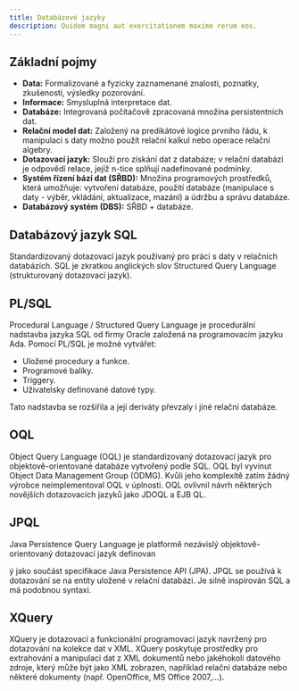 ```yaml
---
title: Databázové jazyky
description: Quidem magni aut exercitationem maxime rerum eos.
---
```


## Základní pojmy

- **Data:** Formalizované a fyzicky zaznamenané znalosti, poznatky, zkušenosti, výsledky pozorování.
- **Informace:** Smysluplná interpretace dat.
- **Databáze:** Integrovaná počítačově zpracovaná množina persistentních dat.
- **Relační model dat:** Založený na predikátové logice prvního řádu, k manipulaci s daty možno použít relační kalkul nebo operace relační algebry.
- **Dotazovací jazyk:** Slouží pro získání dat z databáze; v relační databázi je odpovědí relace, jejíž n-tice splňují nadefinované podmínky.
- **Systém řízení bází dat (SŘBD):** Množina programových prostředků, která umožňuje: vytvoření databáze, použití databáze (manipulace s daty - výběr, vkládání, aktualizace, mazání) a údržbu a správu databáze.
- **Databázový systém (DBS):** SŘBD + databáze.

## Databázový jazyk SQL

Standardizovaný dotazovací jazyk používaný pro práci s daty v relačních databázích. SQL je zkratkou anglických slov Structured Query Language (strukturovaný dotazovací jazyk).

## PL/SQL

Procedural Language / Structured Query Language je procedurální nadstavba jazyka SQL od firmy Oracle založená na programovacím jazyku Ada. Pomocí PL/SQL je možné vytvářet:

- Uložené procedury a funkce.
- Programové balíky.
- Triggery.
- Uživatelsky definované datové typy.

Tato nadstavba se rozšířila a její deriváty převzaly i jiné relační databáze.

## OQL

Object Query Language (OQL) je standardizovaný dotazovací jazyk pro objektově-orientované databáze vytvořený podle SQL. OQL byl vyvinut Object Data Management Group (ODMG). Kvůli jeho komplexitě zatím žádný výrobce neimplementoval OQL v úplnosti. OQL ovlivnil návrh některých novějších dotazovacích jazyků jako JDOQL a EJB QL.

## JPQL

Java Persistence Query Language je platformě nezávislý objektově-orientovaný dotazovací jazyk definovan

ý jako součást specifikace Java Persistence API (JPA). JPQL se používá k dotazování se na entity uložené v relační databázi. Je silně inspirován SQL a má podobnou syntaxi.

## XQuery

XQuery je dotazovací a funkcionální programovací jazyk navržený pro dotazování na kolekce dat v XML. XQuery poskytuje prostředky pro extrahování a manipulaci dat z XML dokumentů nebo jakéhokoli datového zdroje, který může být jako XML zobrazen, například relační databáze nebo některé dokumenty (např. OpenOffice, MS Office 2007,...).
